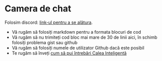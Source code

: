 # Camera de chat

Folosim discord: [link-ul pentru a se alătura](https://discord.gg/CpevuvY).

* Vă rugăm să folosiți markdown pentru a formata blocuri de cod
* Vă rugăm să nu trimiteți cod bloc mai mare de 30 de linii aici, în schimb folosiți problema gist sau github
* Vă rugăm să folosiți numele de utilizator Github dacă este posibil
* Te rugăm să înveți [cum să pui întrebări Calea Inteligentă](http://www.catb.org/~esr/faqs/smart-questions.html)
